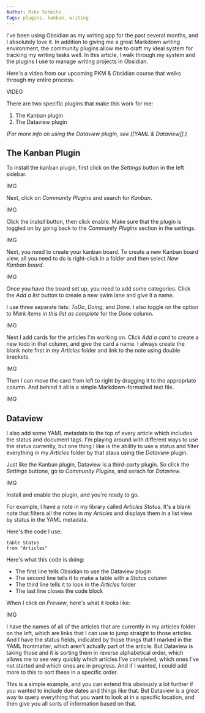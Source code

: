 ```yaml
---
Author: Mike Schmitz
Tags: plugins, kanban, writing
---
```


I've been using Obsidian as my writing app for the past several months, and I absolutely love it. In addition to giving me a great Markdown writing environment, the community plugins allow me to craft my ideal system for tracking my writing tasks well. In this article, I walk through my system and the plugins I use to manage writing projects in Obsidian.

Here's a video from our upcoming PKM & Obsidian course that walks through my entire process.

VIDEO

There are two specific plugins that make this work for me:

1. The Kanban plugin
2. The Dataview plugin

_(For more info on using the Dataview plugin, see [[YAML & Dataview]].)_

## The Kanban Plugin

To install the kanban plugin, first click on the _Settings_ button in the left sidebar.

IMG

Next, click on _Community Plugins_ and search for _Kanban_.

IMG

Click the _Install_ button, then click enable. Make sure that the plugin is toggled on by going back to the _Community Plugins_ section in the settings.

IMG

Next, you need to create your kanban board. To create a new Kanban board view, all you need to do is right-click in a folder and then select _New Kanban board_.

IMG

Once you have the board set up, you need to add some categories. Click the _Add a list_ button to create a new swim lane and give it a name.

I use three separate lists: _ToDo_, _Doing_, and _Done_. I also toggle on the option to _Mark items in this list as complete_ for the _Done_ column.

IMG

Next I add cards for the articles I'm working on. Click _Add a card_ to create a new todo in that column, and give the card a name. I always create the blank note first in my _Articles_ folder and link to the note using double brackets.

IMG

Then I can move the card from left to right by dragging it to the appropriate column. And behind it all is a simple Markdown-formatted text file.

IMG

## Dataview

I also add some YAML metadata to the top of every article which includes the status and document tags. I'm playing around with different ways to use the status currently, but one thing I like is the ability to use a status and filter everything in my _Articles_ folder by that staus using the _Dataview_ plugin.

Just like the Kanban plugin, Dataview is a third-party plugin. So click the _Settings_ buttone, go to _Community Plugins_, and serach for _Dataview_.

IMG

Install and enable the plugin, and you're ready to go.

For example, I have a note in my library called _Articles Status_. It's a blank note that filters all the notes in my _Articles_ and displays them in a list view by status in the YAML metadata.

Here's the code I use:

```dataview
table Status
from "Articles"
```

Here's what this code is doing:

- The first line tells Obsidian to use the Dataview plugin
- The second line tells it to make a table with a _Status_ column
- The third line tells it to look in the _Articles_ folder
- The last line closes the code block

When I click on _Preview_, here's what it looks like:

IMG

I have the names of all of the articles that are currently in my articles folder on the left, which are links that I can use to jump straight to those articles. And I have the status fields, indicated by those things that I marked in the YAML frontmatter, which aren't actually part of the article. But Dataview is taking those and it is sorting them in reverse alphabetical order, which allows me to see very quickly which articles I've completed, which ones I've not started and which ones are in progress. And if I wanted, I could add more to this to sort these in a specific order.

This is a simple example, and you can extend this obviously a lot further if you wanted to include due dates and things like that. But Dataview is a great way to query everything that you want to look at in a specific location, and then give you all sorts of information based on that.
